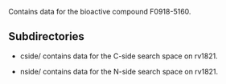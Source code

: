 Contains data for the bioactive compound F0918-5160.

## Subdirectories

- cside/ contains data for the C-side search space on rv1821.

- nside/ contains data for the N-side search space on rv1821.

